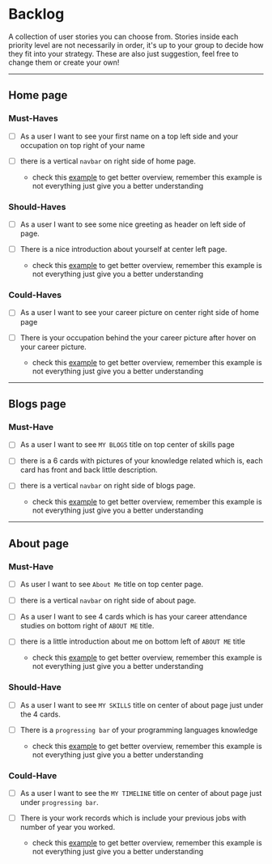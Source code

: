 # Backlog

A collection of user stories you can choose from. Stories inside each priority
level are not necessarily in order, it's up to your group to decide how they fit
into your strategy. These are also just suggestion, feel free to change them or
create your own!

---

## Home page

### Must-Haves

- [ ] As a user I want to see your first name on a top left side and your
      occupation on top right of your name
- [ ] there is a vertical `navbar` on right side of home page.

  - check this [example](../images/home.png) to get better overview, remember
    this example is not everything just give you a better understanding

### Should-Haves

- [ ] As a user I want to see some nice greeting as header on left side of page.
- [ ] There is a nice introduction about yourself at center left page.

  - check this [example](../images/image-hello.png) to get better overview,
    remember this example is not everything just give you a better understanding

### Could-Haves

- [ ] As a user I want to see your career picture on center right side of home
      page
- [ ] There is your occupation behind the your career picture after hover on
      your career picture.

  - check this [example](../images/home.png) to get better overview, remember
    this example is not everything just give you a better understanding

---

## Blogs page

### Must-Have

- [ ] As a user I want to see `MY BLOGS` title on top center of skills page
- [ ] there is a 6 cards with pictures of your knowledge related which is, each
      card has front and back little description.
- [ ] there is a vertical `navbar` on right side of blogs page.

  - check this [example](../images/blogs.png) to get better overview, remember
    this example is not everything just give you a better understanding

---

## About page

### Must-Have

- [ ] As user I want to see `About Me` title on top center page.
- [ ] there is a vertical `navbar` on right side of about page.
- [ ] As a user I want to see 4 cards which is has your career attendance
      studies on bottom right of `ABOUT ME` title.
- [ ] there is a little introduction about me on bottom left of `ABOUT ME` title

  - check this [example](../images/aboutme.png) to get better overview, remember
    this example is not everything just give you a better understanding

### Should-Have

- [ ] As a user I want to see `MY SKILLS` title on center of about page just
      under the 4 cards.
- [ ] There is a `progressing bar` of your programming languages knowledge

  - check this [example](../images/skills.png) to get better overview, remember
    this example is not everything just give you a better understanding

### Could-Have

- [ ] As a user I want to see the `MY TIMELINE` title on center of about page
      just under `progressing bar`.
- [ ] There is your work records which is include your previous jobs with number
      of year you worked.

  - check this [example](../images/timeline.png) to get better overview,
    remember this example is not everything just give you a better understanding
